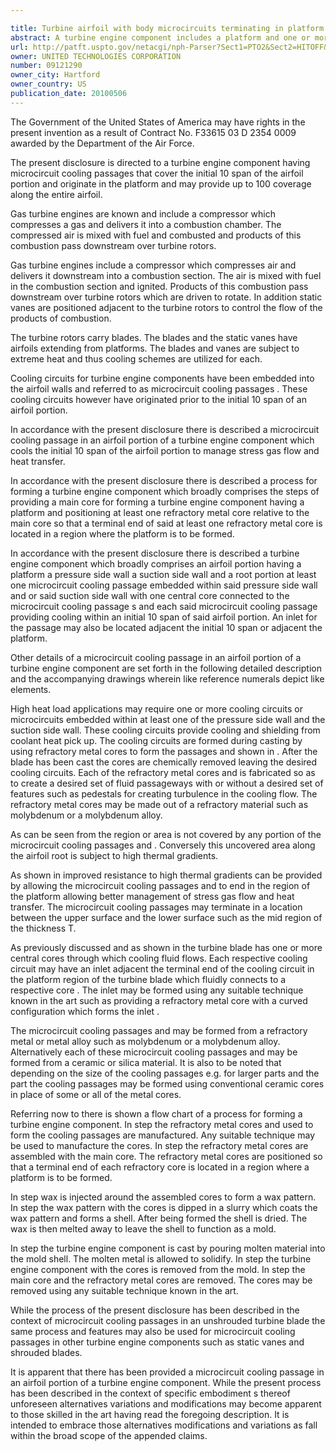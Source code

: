 ```yaml
---

title: Turbine airfoil with body microcircuits terminating in platform
abstract: A turbine engine component includes a platform and one or more microcircuit cooling passages embedded within one or more walls of an airfoil portion of the component. Each microcircuit cooling passage terminates within the thickness of the platform so as to provide cooling to the initial 10% span of the airfoil portion. Each microcircuit cooling passage has an inlet for receiving cooling fluid, which inlet is also embedded within the platform.
url: http://patft.uspto.gov/netacgi/nph-Parser?Sect1=PTO2&Sect2=HITOFF&p=1&u=%2Fnetahtml%2FPTO%2Fsearch-adv.htm&r=1&f=G&l=50&d=PALL&S1=09121290&OS=09121290&RS=09121290
owner: UNITED TECHNOLOGIES CORPORATION
number: 09121290
owner_city: Hartford
owner_country: US
publication_date: 20100506
---
```

The Government of the United States of America may have rights in the present invention as a result of Contract No. F33615 03 D 2354 0009 awarded by the Department of the Air Force.

The present disclosure is directed to a turbine engine component having microcircuit cooling passages that cover the initial 10 span of the airfoil portion and originate in the platform and may provide up to 100 coverage along the entire airfoil.

Gas turbine engines are known and include a compressor which compresses a gas and delivers it into a combustion chamber. The compressed air is mixed with fuel and combusted and products of this combustion pass downstream over turbine rotors.

Gas turbine engines include a compressor which compresses air and delivers it downstream into a combustion section. The air is mixed with fuel in the combustion section and ignited. Products of this combustion pass downstream over turbine rotors which are driven to rotate. In addition static vanes are positioned adjacent to the turbine rotors to control the flow of the products of combustion.

The turbine rotors carry blades. The blades and the static vanes have airfoils extending from platforms. The blades and vanes are subject to extreme heat and thus cooling schemes are utilized for each.

Cooling circuits for turbine engine components have been embedded into the airfoil walls and referred to as microcircuit cooling passages . These cooling circuits however have originated prior to the initial 10 span of an airfoil portion.

In accordance with the present disclosure there is described a microcircuit cooling passage in an airfoil portion of a turbine engine component which cools the initial 10 span of the airfoil portion to manage stress gas flow and heat transfer.

In accordance with the present disclosure there is described a process for forming a turbine engine component which broadly comprises the steps of providing a main core for forming a turbine engine component having a platform and positioning at least one refractory metal core relative to the main core so that a terminal end of said at least one refractory metal core is located in a region where the platform is to be formed.

In accordance with the present disclosure there is described a turbine engine component which broadly comprises an airfoil portion having a platform a pressure side wall a suction side wall and a root portion at least one microcircuit cooling passage embedded within said pressure side wall and or said suction side wall with one central core connected to the microcircuit cooling passage s and each said microcircuit cooling passage providing cooling within an initial 10 span of said airfoil portion. An inlet for the passage may also be located adjacent the initial 10 span or adjacent the platform.

Other details of a microcircuit cooling passage in an airfoil portion of a turbine engine component are set forth in the following detailed description and the accompanying drawings wherein like reference numerals depict like elements.

High heat load applications may require one or more cooling circuits or microcircuits embedded within at least one of the pressure side wall and the suction side wall. These cooling circuits provide cooling and shielding from coolant heat pick up. The cooling circuits are formed during casting by using refractory metal cores to form the passages and shown in . After the blade has been cast the cores are chemically removed leaving the desired cooling circuits. Each of the refractory metal cores and is fabricated so as to create a desired set of fluid passageways with or without a desired set of features such as pedestals for creating turbulence in the cooling flow. The refractory metal cores may be made out of a refractory material such as molybdenum or a molybdenum alloy.

As can be seen from the region or area is not covered by any portion of the microcircuit cooling passages and . Conversely this uncovered area along the airfoil root is subject to high thermal gradients.

As shown in improved resistance to high thermal gradients can be provided by allowing the microcircuit cooling passages and to end in the region of the platform allowing better management of stress gas flow and heat transfer. The microcircuit cooling passages may terminate in a location between the upper surface and the lower surface such as the mid region of the thickness T.

As previously discussed and as shown in the turbine blade has one or more central cores through which cooling fluid flows. Each respective cooling circuit may have an inlet adjacent the terminal end of the cooling circuit in the platform region of the turbine blade which fluidly connects to a respective core . The inlet may be formed using any suitable technique known in the art such as providing a refractory metal core with a curved configuration which forms the inlet .

The microcircuit cooling passages and may be formed from a refractory metal or metal alloy such as molybdenum or a molybdenum alloy. Alternatively each of these microcircuit cooling passages and may be formed from a ceramic or silica material. It is also to be noted that depending on the size of the cooling passages e.g. for larger parts and the part the cooling passages may be formed using conventional ceramic cores in place of some or all of the metal cores.

Referring now to there is shown a flow chart of a process for forming a turbine engine component. In step the refractory metal cores and used to form the cooling passages are manufactured. Any suitable technique may be used to manufacture the cores. In step the refractory metal cores are assembled with the main core. The refractory metal cores are positioned so that a terminal end of each refractory core is located in a region where a platform is to be formed.

In step wax is injected around the assembled cores to form a wax pattern. In step the wax pattern with the cores is dipped in a slurry which coats the wax pattern and forms a shell. After being formed the shell is dried. The wax is then melted away to leave the shell to function as a mold.

In step the turbine engine component is cast by pouring molten material into the mold shell. The molten metal is allowed to solidify. In step the turbine engine component with the cores is removed from the mold. In step the main core and the refractory metal cores are removed. The cores may be removed using any suitable technique known in the art.

While the process of the present disclosure has been described in the context of microcircuit cooling passages in an unshrouded turbine blade the same process and features may also be used for microcircuit cooling passages in other turbine engine components such as static vanes and shrouded blades.

It is apparent that there has been provided a microcircuit cooling passage in an airfoil portion of a turbine engine component. While the present process has been described in the context of specific embodiment s thereof unforeseen alternatives variations and modifications may become apparent to those skilled in the art having read the foregoing description. It is intended to embrace those alternatives modifications and variations as fall within the broad scope of the appended claims.

